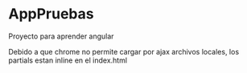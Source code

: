 AppPruebas
===========

Proyecto para aprender angular

Debido a que chrome no permite cargar por ajax archivos locales, los partials 
estan inline en el index.html
